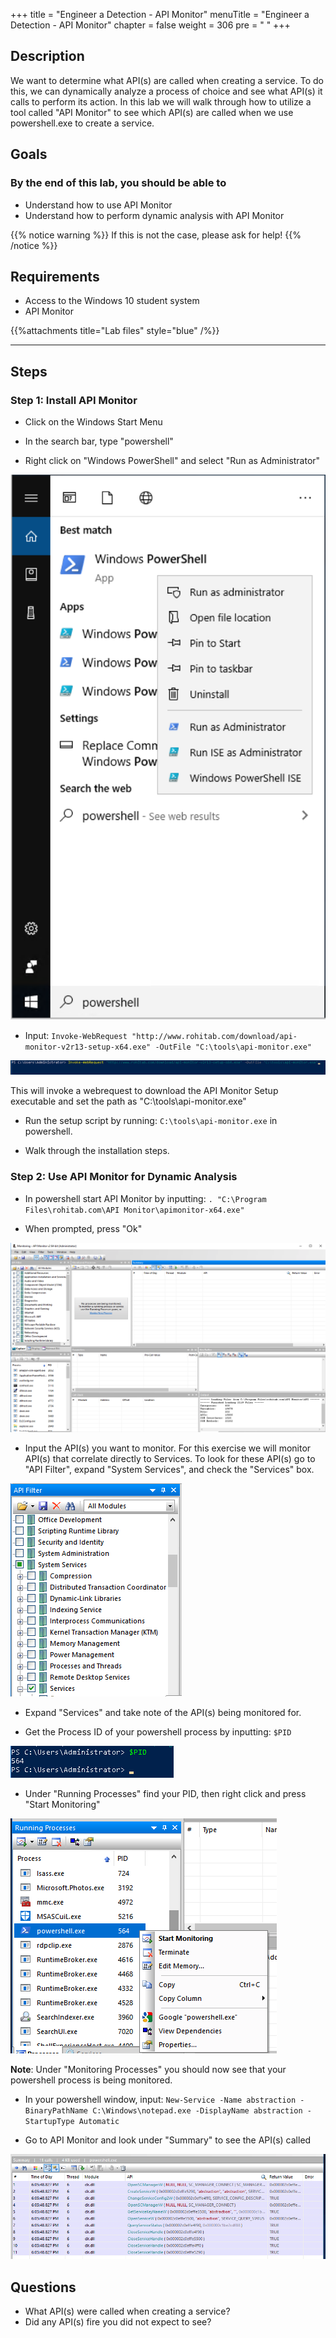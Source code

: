 +++
title = "Engineer a Detection - API Monitor"
menuTitle = "Engineer a Detection - API Monitor"
chapter = false
weight = 306
pre = "<i class='fab fa-leanpub'></i> "
+++

## Description

We want to determine what API(s) are called when creating a service. To do this, we can dynamically analyze a process of choice and see what API(s) it calls to perform its action. In this lab we will walk through how to utilize a tool called "API Monitor" to see which API(s) are called when we use powershell.exe to create a service.

## Goals

### By the end of this lab, you should be able to

* Understand how to use API Monitor
* Understand how to perform dynamic analysis with API Monitor

{{% notice warning %}}
If this is not the case, please ask for help!
{{% /notice %}}

## Requirements

- Access to the Windows 10 student system
- API Monitor

{{%attachments title="Lab files" style="blue" /%}}

---

## Steps

### Step 1: Install API Monitor

*  Click on the Windows Start Menu

*  In the search bar, type "powershell"

*  Right click on "Windows PowerShell" and select "Run as Administrator"

![run_as_admin_powershell](images/run_as_admin_powershell.PNG)

* Input: ```Invoke-WebRequest "http://www.rohitab.com/download/api-monitor-v2r13-setup-x64.exe" -OutFile "C:\tools\api-monitor.exe"```

![api](images/invoke-webrequest.png)

This will invoke a webrequest to download the API Monitor Setup executable and set the path as "C:\tools\api-monitor.exe"

* Run the setup script by running: `C:\tools\api-monitor.exe` in powershell. 

* Walk through the installation steps. 

### Step 2: Use API Monitor for Dynamic Analysis

* In powershell start API Monitor by inputting: `. "C:\Program Files\rohitab.com\API Monitor\apimonitor-x64.exe"`

* When prompted, press "Ok"

![api](images/api-monitor.png)

* Input the API(s) you want to monitor. For this exercise we will monitor API(s) that correlate directly to Services. To look for these API(s) go to "API Filter", expand "System Services", and check the "Services" box.

![api](images/api-filter.png)

* Expand "Services" and take note of the API(s) being monitored for. 

* Get the Process ID of your powershell process by inputting: `$PID`

![API](images/PID.png)

* Under "Running Processes" find your PID, then right click and press "Start Monitoring"

![api](images/start-monitoring.png)

**Note**: Under "Monitoring Processes" you should now see that your powershell process is being monitored. 

* In your powershell window, input: `New-Service -Name abstraction -BinaryPathName C:\Windows\notepad.exe -DisplayName abstraction -StartupType Automatic`

* Go to API Monitor and look under "Summary" to see the API(s) called

![api](images/summary.png)

## Questions

- What API(s) were called when creating a service?
- Did any API(s) fire you did not expect to see?
